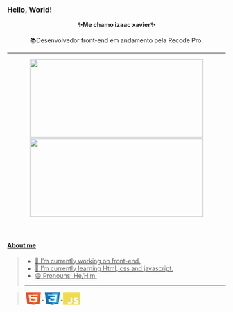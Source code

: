 ### Hello, World!
<div align="center" ><b> ✨Me chamo izaac xavier✨</b><br>
<br>
📚Desenvolvedor front-end em andamento pela Recode Pro.<br>
 <P align="center" ></p></div>
<hr>

<div align="center" aling-itens: center>
  <a href="https://github.com/izaacxavier">
  <img  width="400cm" height="180em" src="https://github-readme-stats.vercel.app/api?username=izaacxavier&show_icons=true&theme=dark&include_all_commits=true&count_private=true"/>
  <img width="400cm" height="180em" src="https://github-readme-stats.vercel.app/api/top-langs/?username=izaacxavier&layout=compact&langs_count=7&theme=dark"/>
</div>
<br>
<br>
<h4><b>About me</b></h4>

> - 🔭 I’m currently working on front-end.
> - 🌱 I’m currently learning Html, css and javascript.
> - 😄 Pronouns: He/Him.
> <hr>

 > <img align="center" alt="Izaac-HTML" height="30" width="40" src="https://raw.githubusercontent.com/devicons/devicon/master/icons/html5/html5-original.svg">
 > <img align="center" alt="Izaac-CSS" height="30" width="40" src="https://raw.githubusercontent.com/devicons/devicon/master/icons/css3/css3-original.svg">
 > <img align="center" alt="Izaac-Js" height="30" width="40" src="https://raw.githubusercontent.com/devicons/devicon/master/icons/javascript/javascript-plain.svg">
 
          
          

  

<!--
**Izaacxavier/Izaacxavier** is a ✨ _special_ ✨ repository because its `README.md` (this file) appears on your GitHub profile.

Here are some ideas to get you started:

- 🔭 I’m currently working on front-end.
- 🌱 I’m currently learning Html, css e javascript.
- 👯 I’m looking to collaborate on.
- 🤔 I’m looking for help with.
- 💬 Ask me about.
- 📫 How to reach me: ...
- 😄 Pronouns: ele/dele...
- ⚡ Fun fact: ...
-->
